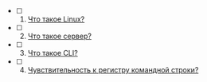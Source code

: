 


- [ ] 1. [Что такое Linux?](/AnswersToSelfTrainingQuestions/AnswersTerminal/1.md)
- [ ] 2. [Что такое сервер?](/AnswersToSelfTrainingQuestions/AnswersTerminal/2.md)
- [ ] 3. [Что такое CLI?](/AnswersToSelfTrainingQuestions/AnswersTerminal/3.md)
- [ ] 4. [Чувствительность к регистру командной строки?](/AnswersToSelfTrainingQuestions/AnswersTerminal/4.md)